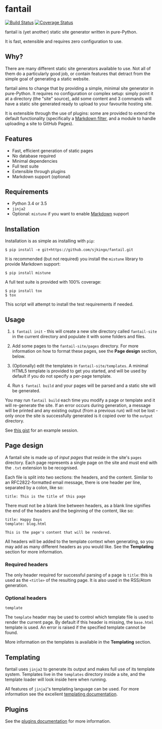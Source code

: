 # fantail

[![Build Status](https://travis-ci.org/sjkingo/fantail.svg?branch=master)](https://travis-ci.org/sjkingo/fantail)
[![Coverage Status](https://coveralls.io/repos/github/sjkingo/fantail/badge.svg?branch=master)](https://coveralls.io/github/sjkingo/fantail?branch=master)

fantail is (yet another) static site generator written in pure-Python.

It is fast, extensible and requires zero configuration to use.

## Why?

There are many different static site generators available to use. Not all of
them do a particularly good job, or contain features that detract from the
simple goal of generating a static website.

fantail aims to change that by providing a simple, minimal site generator
in pure-Python. It requires no configuration or complex setup: simply point
it at a directory (the "site" source), add some content and 3 commands will
have a static site generated ready to upload to your favourite hosting site.

It is extensible through the use of plugins: some are provided to extend the
default functionality (specifically a [Markdown filter][filter-markdown],
and a module to handle uploading a site to GitHub Pages).

[filter-markdown]: https://github.com/sjkingo/fantail/blob/master/fantail/plugins/plugin_markdown.py

## Features

* Fast, efficient generation of static pages
* No database required
* Minimal dependencies
* Full test suite
* Extensible through plugins
* Markdown support (optional)

## Requirements

* Python 3.4 or 3.5
* `jinja2`
* Optional: `mistune` if you want to enable [Markdown][markdown-syntax] support

[markdown-syntax]: https://daringfireball.net/projects/markdown/syntax

## Installation

Installation is as simple as installing with `pip`:

```
$ pip install -e git+https://github.com/sjkingo/fantail.git
```

It is recommended (but not required) you install the `mistune` library to
provide Markdown support:

```
$ pip install mistune
```

A full test suite is provided with 100% coverage:

```
$ pip install tox
$ tox
```

This script will attempt to install the test requirements if needed.


## Usage

1. `$ fantail init` - this will create a new site directory called `fantail-site`
   in the current directory and populate it with some folders and files.

2. Add some pages to the `fantail-site/pages` directory. For more information
   on how to format these pages, see the **Page design** section, below.

3. (Optionally) edit the templates in `fantail-site/templates`. A minimal
   HTML5 template is provided to get you started, and will be used by default
   if you do not specify a per-page template.

4. Run `$ fantail build` and your pages will be parsed and a static site will
   be generated.

You may run `fantail build` each time you modify a page or template and it will
re-generate the site. If an error occurs during generation, a message will
be printed and any existing output (from a previous run) will not be lost -
only once the site is successfully generated is it copied over to the `output`
directory.

See [this gist][example] for an example session.

[example]: https://gist.github.com/sjkingo/d83a24184794db303d1e70998d7bd232

## Page design

A fantail site is made up of *input pages* that reside in the site's `pages`
directory. Each page represents a single page on the site and must end with
the `.txt` extension to be recognised.

Each file is split into two sections: the headers, and the content. Similar
to an RFC2822-formatted email message, there is one header per line, separated
by a colon, like so:

```
title: This is the title of this page
```

There must not be a blank line between headers, as a blank line signifies the
end of the headers and the beginning of the content, like so:

```
title: Happy Days
template: blog.html

This is the page's content that will be rendered.
```

All headers will be added to the template context when generating, so you may
add as many different headers as you would like. See the **Templating** section
for more information.

### Required headers

The only header required for successful parsing of a page is `title`: this is
used as the `<title>` of the resulting page. It is also used in the RSS/Atom
generation.

### Optional headers

`template`

The `template` header may be used to control which template file is used to
render the current page. By default if this header is missing, the `base.html`
template is used. An error is raised if the specified template cannot be found.

More information on the templates is available in the **Templating** section.

## Templating

fantail uses `jinja2` to generate its output and makes full use of its template
system. Templates live in the `templates` directory inside a site, and the
template loader will look inside here when running.

All features of `jinja2`'s templating language can be used. For more information
see the excellent [templating documentation](http://jinja.pocoo.org/docs/dev/templates/).

## Plugins

See the [plugins documentation][plugins-doc] for more information.

[plugins-doc]: https://github.com/sjkingo/fantail/blob/master/fantail/plugins/README.md
